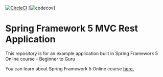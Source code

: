 [![CircleCI](https://circleci.com/gh/VadimDyachenko/spring5-mvc-rest.svg?style=svg)](https://circleci.com/gh/VadimDyachenko/spring5-mvc-rest)
[![codecov](https://codecov.io/gh/VadimDyachenko/spring5-mvc-rest/branch/master/graph/badge.svg)]
# Spring Framework 5 MVC Rest Application

This repository is for an example application built in Spring Framework 5 Online course - Beginner to Guru

You can learn about Spring Framework 5 Online course [here.](http://courses.springframework.guru/p/spring-framework-5-begginer-to-guru/?product_id=363173)
